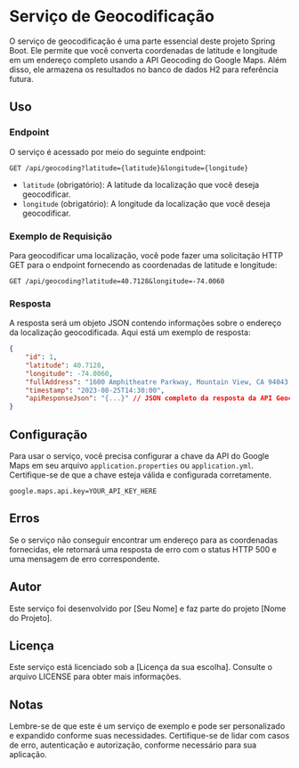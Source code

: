 # Serviço de Geocodificação

O serviço de geocodificação é uma parte essencial deste projeto Spring Boot. Ele permite que você converta coordenadas de latitude e longitude em um endereço completo usando a API Geocoding do Google Maps. Além disso, ele armazena os resultados no banco de dados H2 para referência futura.

## Uso

### Endpoint

O serviço é acessado por meio do seguinte endpoint:

```
GET /api/geocoding?latitude={latitude}&longitude={longitude}
```

- `latitude` (obrigatório): A latitude da localização que você deseja geocodificar.
- `longitude` (obrigatório): A longitude da localização que você deseja geocodificar.

### Exemplo de Requisição

Para geocodificar uma localização, você pode fazer uma solicitação HTTP GET para o endpoint fornecendo as coordenadas de latitude e longitude:

```
GET /api/geocoding?latitude=40.7128&longitude=-74.0060
```

### Resposta

A resposta será um objeto JSON contendo informações sobre o endereço da localização geocodificada. Aqui está um exemplo de resposta:

```json
{
    "id": 1,
    "latitude": 40.7128,
    "longitude": -74.0060,
    "fullAddress": "1600 Amphitheatre Parkway, Mountain View, CA 94043, USA",
    "timestamp": "2023-08-25T14:30:00",
    "apiResponseJson": "{...}" // JSON completo da resposta da API Geocoding do Google
}
```

## Configuração

Para usar o serviço, você precisa configurar a chave da API do Google Maps em seu arquivo `application.properties` ou `application.yml`. Certifique-se de que a chave esteja válida e configurada corretamente.

```properties
google.maps.api.key=YOUR_API_KEY_HERE
```

## Erros

Se o serviço não conseguir encontrar um endereço para as coordenadas fornecidas, ele retornará uma resposta de erro com o status HTTP 500 e uma mensagem de erro correspondente.

## Autor

Este serviço foi desenvolvido por [Seu Nome] e faz parte do projeto [Nome do Projeto].

## Licença

Este serviço está licenciado sob a [Licença da sua escolha]. Consulte o arquivo LICENSE para obter mais informações.

## Notas

Lembre-se de que este é um serviço de exemplo e pode ser personalizado e expandido conforme suas necessidades. Certifique-se de lidar com casos de erro, autenticação e autorização, conforme necessário para sua aplicação.
